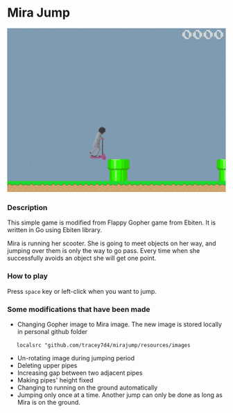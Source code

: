 # Mira Jump

![](docs/img/mirajump.gif)

### Description
This simple game is modified from Flappy Gopher game from Ebiten. 
It is written in Go using Ebiten library.

Mira is running her scooter. She is going to meet objects on her way, and jumping over them is only the
way to go pass. Every time when she successfully avoids an object she will get one point.

### How to play
Press `space` key or left-click when you want to jump.

### Some modifications that have been made

- Changing Gopher image to Mira image. The new image is stored locally in personal github folder
```shell script
   localsrc "github.com/tracey7d4/mirajump/resources/images
```
- Un-rotating image during jumping period
- Deleting upper pipes
- Increasing gap between two adjacent pipes
- Making pipes' height fixed
- Changing to running on the ground automatically
- Jumping only once at a time. Another jump can only be done as long as Mira is on the ground.

